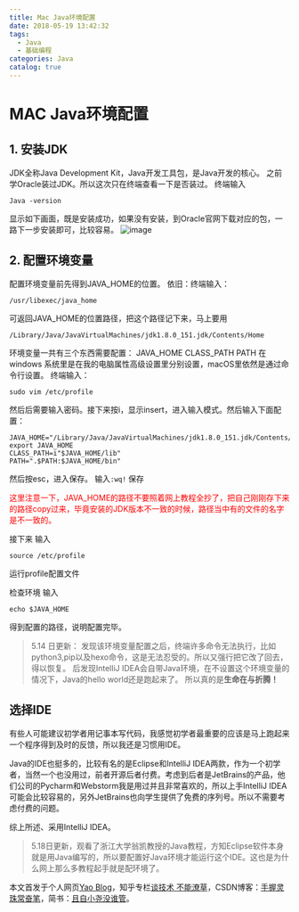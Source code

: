 ```yaml
---
title: Mac Java环境配置
date: 2018-05-19 13:42:32
tags:
  - Java
  - 基础编程
categories: Java
catalog: true
---
```

# MAC Java环境配置

## 1. 安装JDK
JDK全称Java Development Kit，Java开发工具包，是Java开发的核心。
之前学Oracle装过JDK。所以这次只在终端查看一下是否装过。
终端输入

```
Java -version
```

显示如下画面，既是安装成功，如果没有安装，到Oracle官网下载对应的包，一路下一步安装即可，比较容易。
![image](http://upload-images.jianshu.io/upload_images/11400909-e41bcc47495420eb.jpg?imageMogr2/auto-orient/strip%7CimageView2/2/w/1240)


## 2. 配置环境变量
配置环境变量前先得到JAVA_HOME的位置。
依旧：终端输入：

```
/usr/libexec/java_home
```
可返回JAVA_HOME的位置路径，把这个路径记下来，马上要用

```
/Library/Java/JavaVirtualMachines/jdk1.8.0_151.jdk/Contents/Home
```

环境变量一共有三个东西需要配置：
JAVA_HOME
CLASS_PATH
PATH
在windows 系统里是在我的电脑属性高级设置里分别设置，macOS里依然是通过命令行设置。
终端输入：

```
sudo vim /etc/profile
```
然后后需要输入密码。接下来按i，显示insert，进入输入模式。然后输入下面配置：

```
JAVA_HOME="/Library/Java/JavaVirtualMachines/jdk1.8.0_151.jdk/Contents/Home"
export JAVA_HOME
CLASS_PATH=i"$JAVA_HOME/lib"
PATH=".$PATH:$JAVA_HOME/bin"
```
然后按esc，进入保存。
输入```:wq!``` 保存

<font color=red>
这里注意一下，JAVA_HOME的路径不要照着网上教程全抄了，把自己刚刚存下来的路径copy过来，毕竟安装的JDK版本不一致的时候，路径当中有的文件的名字是不一致的。
</font>

接下来 输入

```
source /etc/profile
```
运行profile配置文件

检查环境
输入

```
echo $JAVA_HOME
```
得到配置的路径，说明配置完毕。

> 5.14 日更新：
> 发现该环境变量配置之后，终端许多命令无法执行，比如python3,pip以及hexo命令，这是无法忍受的。所以又强行把它改了回去，得以恢复。
> 后发现IntelliJ IDEA会自带Java环境，在不设置这个环境变量的情况下，Java的hello world还是跑起来了。
> 所以真的是**生命在与折腾！**


## 选择IDE

有些人可能建议初学者用记事本写代码，我感觉初学者最重要的应该是马上跑起来一个程序得到及时的反馈，所以我还是习惯用IDE。

Java的IDE也挺多的，比较有名的是Eclipse和IntelliJ IDEA两款，作为一个初学者，当然一个也没用过，前者开源后者付费。考虑到后者是JetBrains的产品，他们公司的Pycharm和Webstorm我是用过并且非常喜欢的，所以上手IntelliJ IDEA可能会比较容易的，另外JetBrains也向学生提供了免费的序列号。所以不需要考虑付费的问题。

综上所述、采用IntelliJ IDEA。

> 5.18日更新，观看了浙江大学翁凯教授的Java教程，方知Eclipse软件本身就是用Java编写的，所以要配置好Java环境才能运行这个IDE。这也是为什么网上那么多教程起手就是配环境了。


本文首发于个人网页[Yao Blog](http://liyaolife.com)，知乎专栏[谈技术 不能潦草](https://zhuanlan.zhihu.com/c_175317330)，CSDN博客：[手握灵珠常奋笔](https://blog.csdn.net/GeneralLi95)，简书：[且自小尧没谁管](https://www.jianshu.com/u/2ad44a001d34)。
